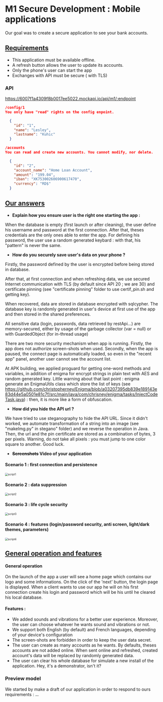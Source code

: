 # M1 Secure Development : Mobile applications



Our goal was to create a secure application to see your bank accounts.   

## <u>Requirements</u>

- This application must be available offline.
- A refresh button allows the user to update its accounts.
- Only the phone's user can start the app
- Exchanges with API must be secure ( with TLS)


### API

https://6007f1a4309f8b0017ee5022.mockapi.io/api/m1/:endpoint


```json
/config/1
You only have "read" rights on the config enpoint. 

  {
    "id": "1",
    "name": "Lesley",
    "lastname": "Kuhic"
  }
```


```json
/accounts
You can read and create new accounts. You cannot modify, nor delete.

  {
    "id": "2",
    "account_name": "Home Loan Account",
    "amount": "199.04",
    "iban": "XK753002606900617470",
    "currency": "RD$"
  }
```



## <u>Our answers</u>

- <b>Explain how you ensure user is the right one starting the app :</b>

When the database is empty (first launch or after cleaning), the user define his username and password at the first connection. After that, theses credentials are the only ones able to enter the app. For defining his password, the user use a random generated keybard : with that, his "pattern" is never the same.



- <b>How do you securely save user's data on your phone ?</b>

Firstly, the password defined by the user is encrypted before being stored in database.

After that, at first connection and when refreshing data, we use secured Internet communication with TLS (by default since API 20 ; we are 30) and certificate pinning (see "certificate pinning" folder to use certif_pin.sh and getting key).

When recovered, data are stored in database encrypted with sqlcypher. The database key is randomly generated in user's device at first use of the app and then stored in the shared preferences.

All sensitive data (login, passwords, data retrieved by restApi...) are memory-secured, either by usage of the garbage collector (var = null) or with GuardedObject (for in-thread usage)

There are two more security mechanism when app is running. Firstly, the app does not authorize screen-shots when used. Secondly, when the app is paused, the connect page is automatically loaded, so even in the "recent app" panel, another user cannot see the account list.

At APK building, we applied proguard for getting one-word methods and variables, in addition of enigma for encrypt strings in plain text with AES and random generated key. Little warning about that last point : enigma generate an EnigmaUtils class which store the list of keys (see https://github.com/christopherney/Enigma/blob/a03207395db839e189143e83d44e5a0501e81c7f/src/main/java/com/chrisney/enigma/tasks/InjectCodeTask.java) : then, it is more like a form of obfuscation.



- <b> How did you hide the API url ?</b>

We have tried to use steganography to hide the API URL. Since it didn't worked, we automate transformation of a string into an image (see "makeImg.py" in stegano" folder) and we reverse the operation in Java. Then, the url and the pin certificate are stored as a combination of bytes, 3 per pixels. Warning, do not take all pixels : you must jump to one color square to another. Good luck.



- <b>~~Screenshots~~ Video of your application </b>

#### Scenario 1 : first connection and persistence

<img src="readme_ressources/script1.gif" alt="script1" style="zoom:60%;" />

#### Scenario 2 : data suppression

<img src="readme_ressources/script2.gif" alt="script2" style="zoom:60%;" />

#### Scenario 3 : life cycle security

<img src="readme_ressources/script3.gif" alt="script3" style="zoom:60%;" />

#### Scenario 4 : features (login/password security, anti screen, light/dark themes, parameters)

<img src="readme_ressources/script4.gif" alt="script4" style="zoom:60%;" />

## <u>General operation and features</u>

#### General operation
On the launch of the app a user will see a home page which contains our logo and some informations. On the click of the 'next' button, the login page is displayed.
When a client wants to use our app he will on his first connection create his login and password which will be his until he cleared his local database.



#### Features :

- We added sounds and vibrations for a better user experience. Moreover, the user can choose whatever he wants sound and vibrations or not.
- We support both English (by default) and French languages, depending of your device's configuration
- The screen-shots are forbidden in order to keep the user data secret.
- The user can create as many accounts as he wants. By defaults, theses accounts are not added online. When sent online and refreshed, created account's data will be replaced by randomly generated data.
- The user can clear his whole database for simulate a new install of the application. Hey, it's a demonstrator, isn't it?



### Preview model
We started by make a draft of our application in order to respond to ours requirements :
<img src="readme_ressources/model.png" alt="Model" style="zoom:20%;" />


